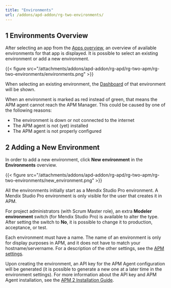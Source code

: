```yaml
---
title: "Environments"
url: /addons/apd-addon/rg-two-environments/
---
```


## 1 Environments Overview

After selecting an app from the [Apps overview](/addons/apd-addon/rg-two-apps/), an overview of available environments for that app is displayed. It is possible to select an existing environment or add a new environment.

{{< figure src="/attachments/addons/apd-addon/rg-apd/rg-two-apm/rg-two-environments/environments.png" >}}

When selecting an existing environment, the [Dashboard](/addons/apd-addon/rg-two-dashboard/) of that environment will be shown.

When an environment is marked as red instead of green, that means the APM agent cannot reach the APM Manager. This could be caused by one of the following reasons:

* The environment is down or not connected to the internet
* The APM agent is not (yet) installed
* The APM agent is not properly configured

## 2 Adding a New Environment

In order to add a new environment, click **New environment** in the **Environments** overview.

{{< figure src="/attachments/addons/apd-addon/rg-apd/rg-two-apm/rg-two-environments/new_environment.png" >}}

All the environments initially start as a Mendix Studio Pro environment. A Mendix Studio Pro environment is only visible for the user that creates it in APM.

For project administrators (with Scrum Master role), an extra **Modeler environment** switch (for Mendix Studio Pro) is available to alter the type. After setting the switch to **No**, it is possible to change it to production, acceptance, or test.

Each environment must have a name. The name of an environment is only for display purposes in APM, and it does not have to match your hostname/servername.
For a description of the other settings, see the [APM settings](/addons/apd-addon/rg-two-settings/).

Upon creating the environment, an API key for the APM Agent configuration will be generated (it is possible to generate a new one at a later time in the environment settings). For more information about the API key and APM Agent installation, see the [APM 2 Installation Guide](/addons/apd-addon/ig-two/).
